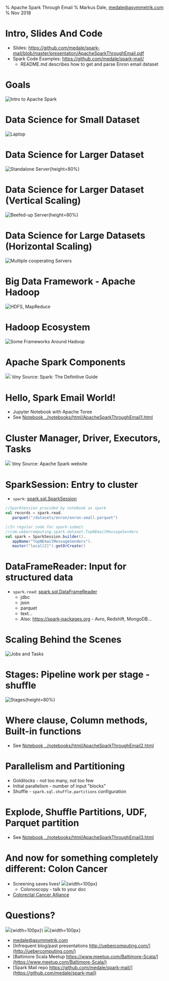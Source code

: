% Apache Spark Through Email
% Markus Dale, medale@asymmetrik.com
% Nov 2018

# Intro, Slides And Code
* Slides: https://github.com/medale/spark-mail/blob/master/presentation/ApacheSparkThroughEmail.pdf
* Spark Code Examples: https://github.com/medale/spark-mail/
     * README.md describes how to get and parse Enron email dataset


# Goals

![Intro to Apache Spark](graphics/Goal.png)


# Data Science for Small Dataset

![Laptop](graphics/Laptop.png)


# Data Science for Larger Dataset

![Standalone Server](graphics/StandaloneServer1.png){height=80%}


# Data Science for Larger Dataset (Vertical Scaling)

![Beefed-up Server](graphics/VerticalScaling.png){height=80%}


# Data Science for Large Datasets (Horizontal Scaling)

![Multiple cooperating Servers](graphics/HorizontalScaling.png)


# Big Data Framework - Apache Hadoop

![HDFS, MapReduce](graphics/Hadoop.png)


# Hadoop Ecosystem

![Some Frameworks Around Hadoop](graphics/HadoopEcosystem.png)


# Apache Spark Components

![](graphics/SparkComponents.png)
\tiny Source: Spark: The Definitive Guide


# Hello, Spark Email World!
* Jupyter Notebook with Apache Toree
* See [Notebook ../notebooks/html/ApacheSparkThroughEmail1.html](../notebooks/html/ApacheSparkThroughEmail1.html)


# Cluster Manager, Driver, Executors, Tasks

![](graphics/SparkApplication.png)
\tiny Source: Apache Spark website


# SparkSession: Entry to cluster
* `spark`: [spark.sql.SparkSession](https://spark.apache.org/docs/latest/api/scala/index.html#org.apache.spark.sql.SparkSession)

```scala
//SparkSession provided by notebook as spark
val records = spark.read.
   parquet("/datasets/enron/enron-small.parquet")

//In regular code for spark-submit 
//com.uebercomputing.spark.dataset.TopNEmailMessageSenders
val spark = SparkSession.builder().
   appName("TopNEmailMessageSenders").
   master("local[2]").getOrCreate()
```

# DataFrameReader: Input for structured data
* `spark.read`: [spark.sql.DataFrameReader](https://spark.apache.org/docs/latest/api/scala/index.html#org.apache.spark.sql.DataFrameReader)
     * jdbc
     * json
     * parquet
     * text...
     * Also: https://spark-packages.org - Avro, Redshift, MongoDB...


# Scaling Behind the Scenes

![Jobs and Tasks](graphics/SparkJobsNotebook1.png)


# Stages: Pipeline work per stage - shuffle

![Stages](graphics/Notebook1Job2Dag.png){height=80%}


# Where clause, Column methods, Built-in functions

* See [Notebook ../notebooks/html/ApacheSparkThroughEmail2.html](../notebooks/html/ApacheSparkThroughEmail2.html)


# Parallelism and Partitioning
* Goldilocks - not too many, not too few
* Initial parallelism - number of input "blocks"
* Shuffle - `spark.sql.shuffle.partitions` configuration


# Explode, Shuffle Partitions, UDF, Parquet partition

*  See [Notebook ../notebooks/html/ApacheSparkThroughEmail3.html](../notebooks/html/ApacheSparkThroughEmail3.html)


# And now for something completely different: Colon Cancer
* Screening saves lives! ![](graphics/Chemo.png){width=100px}
     * Colonoscopy - talk to your doc
* [Colorectal Cancer Alliance](https://www.ccalliance.org/)


# Questions?

![](graphics/Farley.png){width=100px}\ ![](graphics/AsymmetrikPingPong.png){width=100px}

* medale@asymmetrik.com
* [Infrequent blog/past presentations http://uebercomputing.com/](http://uebercomputing.com/)
* [Baltimore Scala Meetup https://www.meetup.com/Baltimore-Scala/](https://www.meetup.com/Baltimore-Scala/)
* [Spark Mail repo https://github.com/medale/spark-mail/](https://github.com/medale/spark-mail)